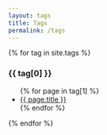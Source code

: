 ```yaml
---
layout: tags
title: Tags
permalink: /tags
---
```


{% for tag in site.tags %}
  <h3>{{ tag[0] }}</h3>
  <ul>
    {% for page in tag[1] %}
      <li><a href="{{ page.url }}">{{ page.title }}</a></li>
    {% endfor %}
  </ul>
{% endfor %}
